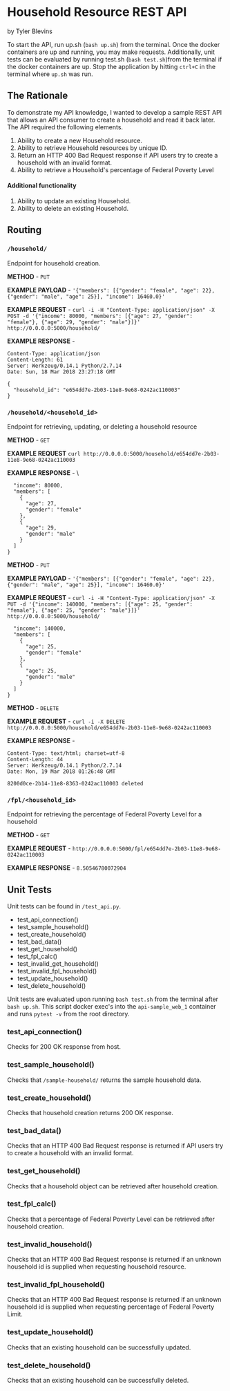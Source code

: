 # Household Resource REST API
by Tyler Blevins

To start the API, run up.sh (`bash up.sh`) from the terminal. Once the docker containers are up and running, you may make requests.
Additionally, unit tests can be evaluated by running test.sh (`bash test.sh`)from the terminal if the docker containers are up.  Stop the application
by hitting `ctrl+C` in the terminal where `up.sh` was run.

## The Rationale
To demonstrate my API knowledge, I wanted to develop a sample REST API that allows an API consumer to create a household and read it back later.
The API required the following elements.

1. Ability to create a new Household resource.
2. Ability to retrieve Household resources by unique ID.
3. Return an HTTP 400 Bad Request response if API users try to create a household with an invalid format.
4. Ability to retrieve a Household's percentage of Federal Poverty Level

#### Additional functionality

1. Ability to update an existing Household.
2. Ability to delete an existing Household.


## Routing
### `/household/`
Endpoint for household creation. 

**METHOD** - `PUT`

**EXAMPLE PAYLOAD** - `'{"members": [{"gender": "female", "age": 22}, {"gender": "male", "age": 25}], "income": 16460.0}'`

**EXAMPLE REQUEST** - `curl -i -H "Content-Type: application/json" -X POST -d '{"income": 80000, "members": [{"age": 27, "gender": "female"}, {"age": 29, "gender": "male"}]}' http://0.0.0.0:5000/household/`

**EXAMPLE RESPONSE** - 
```HTTP/1.0 200 OK 
Content-Type: application/json 
Content-Length: 61 
Server: Werkzeug/0.14.1 Python/2.7.14 
Date: Sun, 18 Mar 2018 23:27:18 GMT

{ 
  "household_id": "e654dd7e-2b03-11e8-9e68-0242ac110003" 
}
```
### `/household/<household_id>`
Endpoint for retrieving, updating, or deleting a household resource

**METHOD** - `GET`

**EXAMPLE REQUEST** `curl http://0.0.0.0:5000/household/e654dd7e-2b03-11e8-9e68-0242ac110003`

**EXAMPLE RESPONSE** - \
```{ 
  "income": 80000, 
  "members": [ 
    { 
      "age": 27, 
      "gender": "female" 
    }, 
    { 
      "age": 29, 
      "gender": "male" 
    } 
  ] 
} 
```

**METHOD** - `PUT`

**EXAMPLE PAYLOAD** - `'{"members": [{"gender": "female", "age": 22}, {"gender": "male", "age": 25}], "income": 16460.0}'`

**EXAMPLE REQUEST** - `curl -i -H "Content-Type: application/json" -X PUT -d '{"income": 140000, "members": [{"age": 25, "gender": "female"}, {"age": 25, "gender": "male"}]}' http://0.0.0.0:5000/household/`

```{ 
  "income": 140000, 
  "members": [ 
    { 
      "age": 25, 
      "gender": "female" 
    }, 
    { 
      "age": 25, 
      "gender": "male" 
    } 
  ] 
} 
```

**METHOD** - `DELETE`

**EXAMPLE REQUEST** - `curl -i -X DELETE http://0.0.0.0:5000/household/e654dd7e-2b03-11e8-9e68-0242ac110003`

**EXAMPLE RESPONSE** - 
```HTTP/1.0 200 OK
Content-Type: text/html; charset=utf-8
Content-Length: 44
Server: Werkzeug/0.14.1 Python/2.7.14
Date: Mon, 19 Mar 2018 01:26:48 GMT

8200d0ce-2b14-11e8-8363-0242ac110003 deleted
```

### `/fpl/<household_id>`
Endpoint for retrieving the percentage of Federal Poverty Level for a household

**METHOD** - `GET`

**EXAMPLE REQUEST** - `http://0.0.0.0:5000/fpl/e654dd7e-2b03-11e8-9e68-0242ac110003`

**EXAMPLE RESPONSE** - 
```8.50546780072904```

## Unit Tests
Unit tests can be found in `/test_api.py`.
* test_api_connection()
* test_sample_household()
* test_create_household()
* test_bad_data()
* test_get_household()
* test_fpl_calc()
* test_invalid_get_household()
* test_invalid_fpl_household()
* test_update_household()
* test_delete_household()

Unit tests are evaluated upon running `bash test.sh` from the terminal after `bash up.sh`. This script docker exec's into
the `api-sample_web_1` container and runs `pytest -v` from the root directory.

### test_api_connection()
Checks for 200 OK response from host.

### test_sample_household()
Checks that `/sample-household/` returns the sample household data.

### test_create_household()
Checks that household creation returns 200 OK response.

### test_bad_data()
Checks that an HTTP 400 Bad Request response is returned if API users try to create a household with an invalid format.

### test_get_household()
Checks that a household object can be retrieved after household creation.

### test_fpl_calc()
Checks that a percentage of Federal Poverty Level can be retrieved after household creation.

### test_invalid_household()
Checks that an HTTP 400 Bad Request response is returned if an unknown household id is supplied when requesting household resource.

### test_invalid_fpl_household()
Checks that an HTTP 400 Bad Request response is returned if an unknown household id is supplied when requesting percentage of Federal Poverty Limit.

### test_update_household()
Checks that an existing household can be successfully updated.

### test_delete_household()
Checks that an existing household can be successfully deleted.